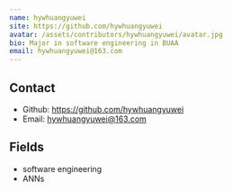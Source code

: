```yaml
---
name: hywhuangyuwei
site: https://github.com/hywhuangyuwei
avatar: /assets/contributors/hywhuangyuwei/avatar.jpg
bio: Major in software engineering in BUAA
email: hywhuangyuwei@163.com
---
```


## Contact

- Github: <https://github.com/hywhuangyuwei>
- Email: <hywhuangyuwei@163.com>

## Fields

- software engineering
- ANNs
